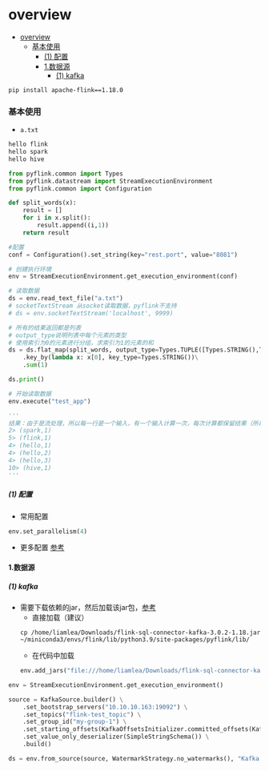 # overview


<!-- @import "[TOC]" {cmd="toc" depthFrom=1 depthTo=6 orderedList=false} -->

<!-- code_chunk_output -->

- [overview](#overview)
    - [基本使用](#基本使用)
        - [(1) 配置](#1-配置)
      - [1.数据源](#1数据源)
        - [(1) kafka](#1-kafka)

<!-- /code_chunk_output -->

```shell
pip install apache-flink==1.18.0
```

### 基本使用

* `a.txt`
```txt
hello flink
hello spark
hello hive
```

```python
from pyflink.common import Types
from pyflink.datastream import StreamExecutionEnvironment
from pyflink.common import Configuration

def split_words(x):
    result = []
    for i in x.split():
        result.append((i,1))
    return result

#配置
conf = Configuration().set_string(key="rest.port", value="8081")

# 创建执行环境
env = StreamExecutionEnvironment.get_execution_environment(conf)

# 读取数据
ds = env.read_text_file("a.txt")
# socketTextStream 从socket读取数据，pyflink不支持
# ds = env.socketTextStream('localhost', 9999)

# 所有的结果返回都是列表
# output_type说明列表中每个元素的类型
# 使用索引为0的元素进行分组，求索引为1的元素的和
ds = ds.flat_map(split_words, output_type=Types.TUPLE([Types.STRING(),Types.INT()]))\
    .key_by(lambda x: x[0], key_type=Types.STRING())\
    .sum(1)

ds.print()

# 开始读取数据
env.execute("test_app")

'''
结果：由于是流处理，所以每一行是一个输入，有一个输入计算一次，每次计算都保留结果（所以是有状态的）
2> (spark,1)
5> (flink,1)
4> (hello,1)
4> (hello,2)
4> (hello,3)
10> (hive,1)
'''
```

##### (1) 配置

* 常用配置
```python
env.set_parallelism(4)
```

* 更多配置
[参考](https://nightlies.apache.org/flink/flink-docs-release-1.18/docs/deployment/config/)

#### 1.数据源

##### (1) kafka
* 需要下载依赖的jar，然后加载该jar包，[参考](https://nightlies.apache.org/flink/flink-docs-release-1.18/docs/connectors/datastream/kafka/)
    * 直接加载（建议）
    ```shell
    cp /home/liamlea/Downloads/flink-sql-connector-kafka-3.0.2-1.18.jar ~/miniconda3/envs/flink/lib/python3.9/site-packages/pyflink/lib/
    ```
    * 在代码中加载
    ```python
    env.add_jars("file:///home/liamlea/Downloads/flink-sql-connector-kafka-3.0.2-1.18.jar")
    ```
```python
env = StreamExecutionEnvironment.get_execution_environment()

source = KafkaSource.builder() \
    .set_bootstrap_servers("10.10.10.163:19092") \
    .set_topics("flink-test_topic") \
    .set_group_id("my-group-1") \
    .set_starting_offsets(KafkaOffsetsInitializer.committed_offsets(KafkaOffsetResetStrategy.LATEST)) \
    .set_value_only_deserializer(SimpleStringSchema()) \
    .build()

ds = env.from_source(source, WatermarkStrategy.no_watermarks(), "Kafka Source")
```